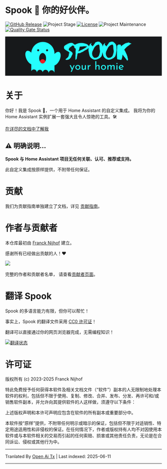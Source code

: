 # Spook 👻 你的好伙伴。

[![GitHub Release][releases-shield]][releases]
![Project Stage][project-stage-shield]
[![License][license-shield]](LICENSE.md)
![Project Maintenance][maintenance-shield]
[![Quality Gate Status][sonarcloud-shield]][sonarcloud]

![Spook - 你的好伙伴](https://raw.githubusercontent.com/frenck/spook/main/logos/logo_wordmark_catchphrase_2048x512.png)

# 关于

你好！我是 Spook 👻，一个用于 Home Assistant 的自定义集成。
我将为你的 Home Assistant 实例扩展一套强大且令人惊艳的工具。🛠️

[在详尽的文档中了解我](https://spook.boo/)

## ⚠️ 明确说明...

**Spook 与 Home Assistant 项目无任何关联、认可、推荐或支持。**

此自定义集成按原样提供，不附带任何保证。

# 贡献

我们为贡献指南单独建立了文档，详见 [贡献指南](https://spook.boo/development)。

# 作者与贡献者

本仓库最初由 [Franck Nijhof][frenck] 建立。

感谢所有已经做出贡献的人！❤️

<a href="https://github.com/frenck/spook/graphs/contributors">
  <img src="https://contrib.rocks/image?repo=frenck/spook" />
</a>

完整的作者和贡献者名单，
请查看[贡献者页面][contributors]。

# 翻译 Spook

Spook 的多语言能力有限，但你可以帮忙！

事实上，Spook 的翻译文件采用 [CC0 许可证](https://raw.githubusercontent.com/frenck/spook/main/custom_components/spook/translations/LICENSE.md)！

翻译可以直接通过你的网页浏览器完成，无需编程知识！

[![翻译状态](https://hosted.weblate.org/widgets/spook/-/integration/open-graph.png)](https://hosted.weblate.org/engage/spook/)

# 许可证

版权所有 (c) 2023-2025 Franck Nijhof

特此免费授予任何获得本软件及相关文档文件（“软件”）副本的人无限制地处理本软件的权利，包括但不限于使用、复制、修改、合并、发布、分发、再许可和/或销售软件副本，并允许向其提供软件的人这样做，须遵守以下条件：

上述版权声明和本许可声明应包含在软件的所有副本或重要部分中。

本软件按“原样”提供，不附带任何明示或暗示的保证，包括但不限于对适销性、特定用途适用性和非侵权的保证。在任何情况下，作者或版权持有人均不对因使用本软件或与本软件相关的交易而引起的任何索赔、损害或其他责任负责，无论是在合同诉讼、侵权或其他行为中。

[contributors]: https://github.com/frenck/spook/graphs/contributors
[frenck]: https://github.com/frenck
[license-shield]: https://img.shields.io/github/license/frenck/spook.svg
[project-stage-shield]: https://img.shields.io/badge/project%20stage-SPOOKED-red.svg
[releases-shield]: https://img.shields.io/github/release/frenck/spook.svg
[releases]: https://github.com/frenck/spook/releases
[maintenance-shield]: https://img.shields.io/maintenance/yes/2025.svg
[sonarcloud-shield]: https://sonarcloud.io/api/project_badges/measure?project=frenck_python-elgato&metric=alert_status
[sonarcloud]: https://sonarcloud.io/summary/new_code?id=frenck_python-elgato


---


Tranlated By [Open Ai Tx](https://github.com/OpenAiTx/OpenAiTx) | Last indexed: 2025-06-11


---